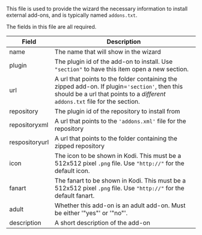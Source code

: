 This file is used to provide the wizard the necessary information to install external add-ons, and is typically named `addons.txt`.

The fields in this file are all required.

| Field | Description |
| ----- | ----------- |
| name  | The name that will show in the wizard |
| plugin | The plugin id of the add-on to install. Use `"section"` to have this item open a new section. |
| url | A url that points to the folder containing the zipped add-on. If plugin=`'section'`, then this should be a url that points to a *different* `addons.txt` file for the section. |
| repository | The plugin id of the repository to install from |
| repositoryxml | A url that points to the `'addons.xml'` file for the repository |
| respositoryurl | A url that points to the folder containing the zipped repository |
| icon | The icon to be shown in Kodi. This must be a 512x512 pixel `.png` file. Use `"http://"` for the default icon. |
| fanart | The fanart to be shown in Kodi. This must be a 512x512 pixel `.png` file. Use `"http://"` for the default fanart. |
| adult | Whether this add-on is an adult add-on. Must be either '"yes"' or '"no"'. |
| description | A short description of the add-on |